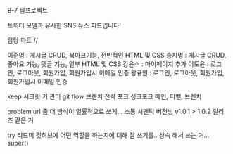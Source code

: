 B-7 팀프로젝트

트위터 모델과 유사한 SNS 뉴스 피드입니다!

담당 파트 //

이준영 : 게시글 CRUD, 북마크기능, 전반적인 HTML 및 CSS
송지명 : 게시글 CRUD, 좋아요 기능, 댓글 기능, 일부 HTML 및 CSS
강윤수 : 마이페이지 추가
이도윤 : 로그인, 로그아웃, 회원가입, 회원가입시 이메일 인증
왕규원 : 로그인, 로그아웃, 회원가입, 회원가입시 이메일 인증

keep
시크릿 키 관리
git flow
브렌치 전략
포크 싱크포크 메인, 디벨, 브렌치

problem
url 좀 더 방식이 일률적으로 쓰게...
소통
시맨틱 버전닝
v1.0.1 > 1.0.2 릴리즈 같은 거

try
리드미
깃허브에 어떤 역할을 하는지에 대해 잘 쓰기를..
상속 해서 쓰는 거... super()
